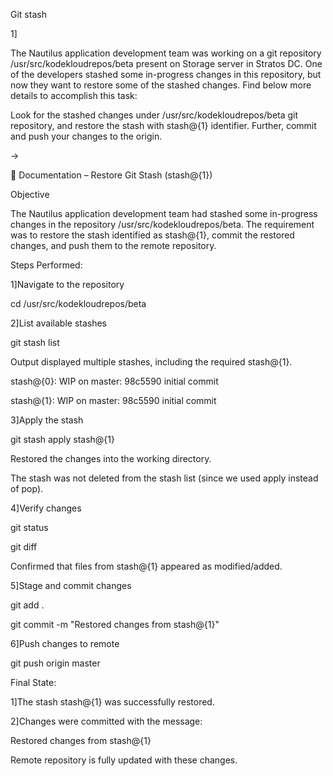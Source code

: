 Git stash



1]

The Nautilus application development team was working on a git repository /usr/src/kodekloudrepos/beta present on Storage server in Stratos DC. One of the developers stashed some in-progress changes in this repository, but now they want to restore some of the stashed changes. Find below more details to accomplish this task:





Look for the stashed changes under /usr/src/kodekloudrepos/beta git repository, and restore the stash with stash@{1} identifier. Further, commit and push your changes to the origin.



->



📘 Documentation – Restore Git Stash (stash@{1})



Objective



The Nautilus application development team had stashed some in-progress changes in the repository /usr/src/kodekloudrepos/beta. The requirement was to restore the stash identified as stash@{1}, commit the restored changes, and push them to the remote repository.





Steps Performed:



1]Navigate to the repository

cd /usr/src/kodekloudrepos/beta



2]List available stashes

git stash list

Output displayed multiple stashes, including the required stash@{1}.



stash@{0}: WIP on master: 98c5590 initial commit

stash@{1}: WIP on master: 98c5590 initial commit





3]Apply the stash

git stash apply stash@{1}

Restored the changes into the working directory.

The stash was not deleted from the stash list (since we used apply instead of pop).



4]Verify changes

git status

git diff

Confirmed that files from stash@{1} appeared as modified/added.



5]Stage and commit changes

git add .

git commit -m "Restored changes from stash@{1}"



6]Push changes to remote

git push origin master



Final State:

1]The stash stash@{1} was successfully restored.

2]Changes were committed with the message:



Restored changes from stash@{1}



Remote repository is fully updated with these changes.



